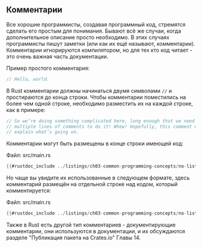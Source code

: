 ## Комментарии

Все хорошие программисты, создавая программный код, стремятся сделать его простым для понимания. Бывают всё же случаи, когда дополнительное описание просто необходимо. В этих случаях программисты пишут заметки (или как их ещё называют, комментарии). Комментарии игнорируются компилятором, но для тех кто код читает - это очень важная часть документации.

Пример простого комментария:

```rust
// Hello, world.
```

В Rust комментарии должны начинаться двумя символами `//` и простираются до конца строки. Чтобы комментарии поместились на более чем одной строке, необходимо разместить их на каждой строке, как в примере:

```rust
// So we’re doing something complicated here, long enough that we need
// multiple lines of comments to do it! Whew! Hopefully, this comment will
// explain what’s going on.
```

Комментарии могут быть размещены в конце строки имеющей код:

<span class="filename">Файл: src/main.rs</span>

```rust
{{#rustdoc_include ../listings/ch03-common-programming-concepts/no-listing-24-comments-end-of-line/src/main.rs}}
```

Но чаще вы увидите их использованные в следующем формате, здесь комментарий размещён на отдельной строке над кодом, который комментируется:

<span class="filename">Файл: src/main.rs</span>

```rust
{{#rustdoc_include ../listings/ch03-common-programming-concepts/no-listing-25-comments-above-line/src/main.rs}}
```

Также в Rust есть другой тип комментариев - документирующие комментарии, они используются в документации, и их обсуждаются разделе "Публикация пакета на  Crates.io" Главы 14.
